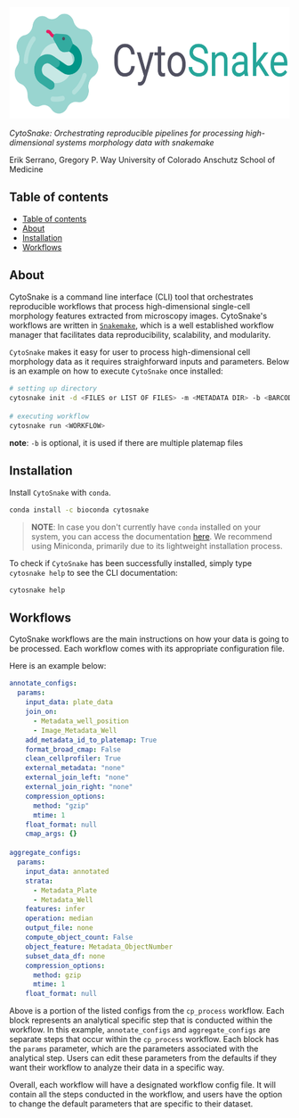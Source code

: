 <img height="200" src="https://raw.githubusercontent.com/WayScience/CytoSnake/main/logo/with-text-for-light-bg.png?raw=true">

_CytoSnake: Orchestrating reproducible pipelines for processing high-dimensional systems morphology data with snakemake_

Erik Serrano, Gregory P. Way
University of Colorado Anschutz School of Medicine

## Table of contents

- [Table of contents](#table-of-contents)
- [About](#about)
- [Installation](#installation)
- [Workflows](#workflows)

## About

CytoSnake is a command line interface (CLI) tool that orchestrates reproducible workflows that process high-dimensional single-cell morphology features extracted from microscopy images.
CytoSnake's workflows are written in [`Snakemake`](https://github.com/snakemake/snakemake), which is a well established workflow manager that facilitates data reproducibility, scalability, and modularity.

`CytoSnake` makes it easy for user to process high-dimensional cell morphology data as it requires straighforward inputs and parameters.
Below is an example on how to execute `CytoSnake` once installed:

```bash
# setting up directory
cytosnake init -d <FILES or LIST OF FILES> -m <METADATA DIR> -b <BARCODE>

# executing workflow
cytosnake run <WORKFLOW>
```

**note**: `-b` is optional, it is used if there are multiple platemap files

## Installation

Install `CytoSnake` with `conda`.

```bash
conda install -c bioconda cytosnake
```

>**NOTE**: In case you don't currently have `conda` installed on your system, you can access the documentation [here](https://docs.conda.io/en/latest/miniconda.html).
We recommend using Miniconda, primarily due to its lightweight installation process.

To check if `CytoSnake` has been successfully installed, simply type `cytosnake help` to see the CLI documentation:

```bash
cytosnake help
```

## Workflows

CytoSnake workflows are the main instructions on how your data is going to be processed.
Each workflow comes with its appropriate configuration file.

Here is an example below:

```yaml
annotate_configs:
  params:
    input_data: plate_data
    join_on:
      - Metadata_well_position
      - Image_Metadata_Well
    add_metadata_id_to_platemap: True
    format_broad_cmap: False
    clean_cellprofiler: True
    external_metadata: "none"
    external_join_left: "none"
    external_join_right: "none"
    compression_options:
      method: "gzip"
      mtime: 1
    float_format: null
    cmap_args: {}

aggregate_configs:
  params:
    input_data: annotated
    strata:
      - Metadata_Plate
      - Metadata_Well
    features: infer
    operation: median
    output_file: none
    compute_object_count: False
    object_feature: Metadata_ObjectNumber
    subset_data_df: none
    compression_options:
      method: gzip
      mtime: 1
    float_format: null

```

Above is a portion of the listed configs from the `cp_process` workflow.
Each block represents an analytical specific step that is conducted within the workflow.
In this example, `annotate_configs` and `aggregate_configs` are separate steps that occur within the `cp_process` workflow.
Each block has the `params` parameter, which are the parameters associated with the analytical step.
Users can edit these parameters from the defaults if they want their workflow to analyze their data in a specific way.

Overall, each workflow will have a designated workflow config file.
It will contain all the steps conducted in the workflow, and users have the option to change the default parameters that are specific to their dataset.
